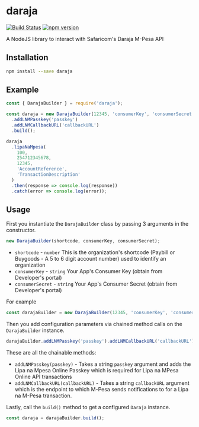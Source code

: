 # daraja

[![Build Status](https://travis-ci.com/austinewuncler/daraja.svg?branch=master)](https://travis-ci.com/austinewuncler/daraja)
[![npm version](https://badge.fury.io/js/daraja.svg)](https://badge.fury.io/js/daraja)

A NodeJS library to interact with Safaricom's Daraja M-Pesa API

## Installation

```sh
npm install --save daraja
```

## Example

```javascript
const { DarajaBuilder } = require('daraja');

const daraja = new DarajaBuilder(12345, 'consumerKey', 'consumerSecret')
  .addLNMPasskey('passkey')
  .addLNMCallbackURL('callbackURL')
  .build();

daraja
  .lipaNaMpesa(
    100,
    254712345678,
    12345,
    'AccountReference',
    'TransactionDescription'
  )
  .then(response => console.log(response))
  .catch(error => console.log(error));
```

## Usage

First you instantiate the `DarajaBuilder` class by passing 3 arguments in the constructor.

```javascript
new DarajaBuilder(shortcode, consumerKey, consumerSecret);
```

- `shortcode` - `number` This is the organization's shortcode (Paybill or Buygoods - A 5 to 6 digit account number) used to identify an organization
- `consumerKey` - `string` Your App's Consumer Key (obtain from Developer's portal)
- `consumerSecret` - `string` Your App's Consumer Secret (obtain from Developer's portal)

For example

```javascript
const darajaBuilder = new DarajaBuilder(12345, 'consumerKey', 'consumerSecret');
```

Then you add configuration parameters via chained method calls on the `DarajaBuilder` instance.

```javascript
darajaBuilder.addLNMPasskey('passkey').addLNMCallbackURL('callbackURL');
```

These are all the chainable methods:

- `addLNMPasskey(passkey)` - Takes a string `passkey` argument and adds the Lipa na Mpesa Online Passkey which is required for Lipa na MPesa Online API transactions
- `addLNMCallbackURL(callbackURL)` - Takes a string `callbackURL` argument which is the endpoint to which M-Pesa sends notifications to for a Lipa na M-Pesa transaction.

Lastly, call the `build()` method to get a configured `Daraja` instance.

```javascript
const daraja = darajaBuilder.build();
```
